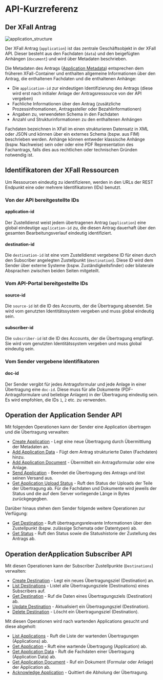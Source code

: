 # API-Kurzreferenz

## Der XFall Antrag

![application_structure](https://raw.githubusercontent.com/fiep-poc/fiep-poc/documentation/assets/images/quick_reference/application_structure.png?token=AOHBJROKKDX4MECV4WW6IKC6Q4ZYS "Struktur des XFall Antrags")

Der XFall Antrag (`application`) ist das zentrale Geschäftsobjekt in der XFall API. Dieser besteht aus den Fachdaten (`data`) und den beigefügten Anhängen (`document`) und wird über Metadaten beschrieben.

Die Metadaten des Antrags ([Application Metadata](../models/application/metadata.json)) entsprechen dem früheren XFall-Container und enthalten allgemeine Informationen über den Antrag, die enthaltenen Fachdaten und die enthaltenen Anhänge:

- Die `application-id` zur eindeutigen Identifizierung des Antrags (diese wird erst nach initialer Anlage der Antragsressource von der API vergeben)
- Fachliche Informationen über den Antrag (zusätzliche Prozessinfromationen, Antragssteller oder Bezahlinformationen)
- Angaben zu, verwendeten Schema in den Fachdaten
- Anzahl und Strukturinformationen zu den enthaltenen Anhängen

Fachdaten bezeichnen in XFall im einen strukturieren Datensatz in XML oder JSON und können über ein externes Schema (bspw. aus FIM) beschrieben werden. Anhänge können entweder klassische Anhänge (bspw. Nachweise) sein oder oder eine PDF Representation des Fachantrags, falls dies aus rechtlichen oder technischen Gründen notwendig ist.

## Identifikatoren der XFall Ressourcen

Um Ressourcen eindeutig zu identifizieren, werden in den URLs der REST Endpunkt eine oder mehrere Identifikatoren (IDs) benutzt. 

### Von der API bereitgestellte IDs
#### application-id
Der Zustelldienst weist jedem übertragenen Antrag (`application`) eine global eindeutige `application-id` zu, die diesen Antrag dauerhaft über den gesamten Bearbeitungsverlauf eindeutig identifiziert.

#### destination-id
Die `destination-id` ist eine vom Zustelldienst vergebene ID für einen durch den Subscriber angelegten Zustellpunkt (`destination`). Diese ID wird dem Sender über externe Systeme (bspw. Zuständigkeitsfinder) oder bilaterale Absprachen zwischen beiden Seiten mitgeteilt.

### Vom API-Portal bereitgestellte IDs
#### source-id
Die `source-id` ist die ID des Accounts, der die Übertragung absendet. Sie wird vom genutzten Identitätssystem vergeben und muss global eindeutig sein.

#### subscriber-id
Die `subscriber-id` ist die ID des Accounts, der die Übertragung empfängt. Sie wird vom genutzten Identitätssystem vergeben und muss global eindeutig sein.

### Vom Sender vergebene Identifikatoren
#### doc-id
Der Sender vergibt für jedes Antragsformular und jede Anlage in einer Übertragung eine `doc-id`. Diese muss für alle Dokumente (PDF-Antragsformulare und beliebige Anlagen) in der Übertragung eindeutig sein. Es wird empfohlen, die IDs `1`, `2` etc. zu verwenden.

## Operation der Application Sender API

Mit folgenden Operationen kann der Sender eine Application übertragen und die Übertragung verwalten:

- [Create Application](../reference/sender.json/paths/~1{source-id}~1{destination-id}/post) - Legt eine neue Übertragung durch Übermittlung der Metadaten an.
- [Add Application Data](../reference/sender.json/paths/~1{source-id}~1{destination-id}~1{application-id}~1data/put) - Fügt dem Antrag strukturierte Daten (Fachdaten) hinzu.
- [Add Application Document](../reference/sender.json/paths/~1{source-id}~1{destination-id}~1{application-id}~1docs~1{doc-id}/put) - Übermittelt ein Antragsformular oder eine Anlage.
- [Send Application](../reference/sender.json/paths/~1{source-id}~1{destination-id}~1{application-id}/post) - Beendet die Übertragung des Antrags und löst seinen Versand aus.
- [Get Application Upload Status](../reference/sender.json/paths/~1{source-id}~1{destination-id}~1{application-id}~1upload-status/get) - Ruft den Status der Uploads der Teile der Übertragung ab. Für die Fachdaten und Dokumente wird jeweils der Status und die auf dem Server vorliegende Länge in Bytes zurückgegegben.

Darüber hinaus stehen dem Sender folgende weitere Operationen zur Verfügung:

- [Get Destination](../reference/sender.json/paths/~1{source-id}~1{destination-id}/get) - Ruft übertragungsrelevante Informationen über den Zustellpunkt (bspw. zulässige Schemata oder Datentypen) ab.
- [Get Status](../reference/sender.json/paths/~1{source-id}~1{application-id}~1status/get) - Ruft den Status sowie die Statushistorie der Zustellung des Antrags ab.

## Operation derApplication Subscriber API

Mit diesen Operationen kann der Subscriber Zustellpunkte (`Destinations`) verwalten:
- [Create Destination](../reference/subscriber.json/paths/~1{subscriber-id}~1destinations/post) - Legt ein neues Übertragungsziel (Destination) an.
- [List Destinations](../reference/subscriber.json/paths/~1{subscriber-id}~1destinations/get) - Listet alle Übertragungsziele (Destinations) eines Subscribers auf.
- [Get Destination](../reference/subscriber.json/paths/~1{subscriber-id}~1destinations~1{destination-id}/get) - Ruf die Daten eines Übertragungsziels (Destination) ab.
- [Update Destination](../reference/subscriber.json/paths/~1{subscriber-id}~1destinations~1{destination-id}/put) - Aktualisiert ein Übertragungsziel (Destination).
- [Delete Destination](../reference/subscriber.json/paths/~1{subscriber-id}~1destinations~1{destination-id}/delete) - Löscht ein Übertragungsziel (Destination).

Mit diesen Operationen wird nach wartenden Applications gesucht und diese abgeholt:
- [List Applications](../reference/subscriber.json/paths/~1{subscriber-id}~1destinations~1{destination-id}~1applications/get) - Ruft die Liste der wartenden Übertragungen (Applications) ab.
- [Get Application](../reference/subscriber.json/paths/~1{subscriber-id}~1destinations~1{destination-id}~1applications~1{application-id}/get) - Ruft eine wartende Übertragung (Application) ab.
- [Get Application Data](../reference/subscriber.json/paths/~1{subscriber-id}~1destinations~1{destination-id}~1applications~1{application-id}~1application-data/get) - Ruft die Fachdaten einer Übertragung (Application Data) ab.
- [Get Application Document](../reference/subscriber.json/paths/~1{subscriber-id}~1destinations~1{destination-id}~1applications~1{application-id}~1docs~1{doc-id}/get) - Ruf ein Dokument (Formular oder Anlage) der Application ab.
- [Acknowledge Application](../reference/subscriber.json/paths/~1{subscriber-id}~1destinations~1{destination-id}~1applications~1{application-id}/post) - Quittiert die Abholung der Übertragung.
